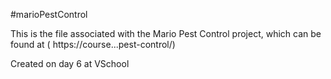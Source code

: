 #marioPestControl

This is the file associated with the Mario Pest Control project, which can be found at ( https://course...pest-control/)

Created on day 6 at VSchool
  